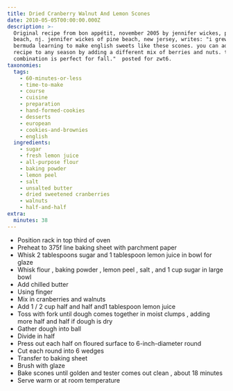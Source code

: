 ```yaml
---
title: Dried Cranberry Walnut And Lemon Scones
date: 2010-05-05T00:00:00.000Z
description: >-
  Original recipe from bon appétit, november 2005 by jennifer wickes, pine
  beach, nj. jennifer wickes of pine beach, new jersey, writes: "i grew up in
  bermuda learning to make english sweets like these scones. you can adapt the
  recipe to any season by adding a different mix of berries and nuts. this
  combination is perfect for fall."  posted for zwt6.
taxonomies:
  tags:
    - 60-minutes-or-less
    - time-to-make
    - course
    - cuisine
    - preparation
    - hand-formed-cookies
    - desserts
    - european
    - cookies-and-brownies
    - english
  ingredients:
    - sugar
    - fresh lemon juice
    - all-purpose flour
    - baking powder
    - lemon peel
    - salt
    - unsalted butter
    - dried sweetened cranberries
    - walnuts
    - half-and-half
extra:
  minutes: 38
---
```

 - Position rack in top third of oven
 - Preheat to 375f line baking sheet with parchment paper
 - Whisk 2 tablespoons sugar and 1 tablespoon lemon juice in bowl for glaze
 - Whisk flour , baking powder , lemon peel , salt , and 1 cup sugar in large bowl
 - Add chilled butter
 - Using finger
 - Mix in cranberries and walnuts
 - Add 1 / 2 cup half and half and1 tablespoon lemon juice
 - Toss with fork until dough comes together in moist clumps , adding more half and half if dough is dry
 - Gather dough into ball
 - Divide in half
 - Press out each half on floured surface to 6-inch-diameter round
 - Cut each round into 6 wedges
 - Transfer to baking sheet
 - Brush with glaze
 - Bake scones until golden and tester comes out clean , about 18 minutes
 - Serve warm or at room temperature
